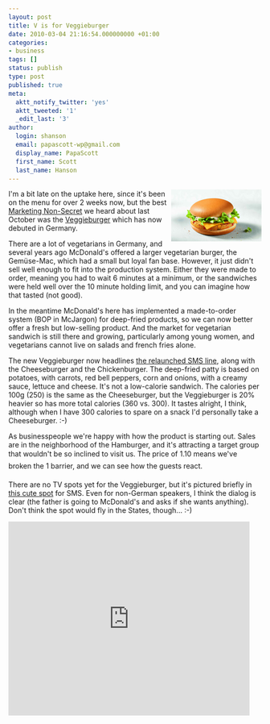 ```yaml
---
layout: post
title: V is for Veggieburger
date: 2010-03-04 21:16:54.000000000 +01:00
categories:
- business
tags: []
status: publish
type: post
published: true
meta:
  aktt_notify_twitter: 'yes'
  aktt_tweeted: '1'
  _edit_last: '3'
author:
  login: shanson
  email: papascott-wp@gmail.com
  display_name: PapaScott
  first_name: Scott
  last_name: Hanson
---
```

<p><a href="http://www.mcdonalds.de/produkte/produktfinder.html#/veggieburger"><img src="/wordpress/wp-content/uploads/2010/03/McD_PM_20100216_Veggieburger_180x103.jpg" alt="McD_PM_20100216_Veggieburger_180x103.jpg" border="0" width="180" height="103" align="right" /></a>I'm a bit late on the uptake here, since it's been on the menu for over 2 weeks now, but the best <a href="/archives/2009/10/21/marketing-non-secrets/">Marketing Non-Secret</a> we heard about last October was the <a href="http://www.mcdonalds.de/produkte/produktfinder.html#/veggieburger">Veggieburger</a> which has now debuted in Germany.</p>
<p>There are a lot of vegetarians in Germany, and several years ago McDonald's offered a larger vegetarian burger, the Gemüse-Mac, which had a small but loyal fan base. However, it just didn't sell well enough to fit into the production system. Either they were made to order, meaning you had to wait 6 minutes at a minimum, or the sandwiches were held well over the 10 minute holding limit, and you can imagine how that tasted (not good).</p>
<p>In the meantime McDonald's here has implemented a made-to-order system (BOP in McJargon) for deep-fried products, so we can now better offer a fresh but low-selling product. And the market for vegetarian sandwich is still there and growing, particularly among young women, and vegetarians cannot live on salads and french fries alone.</p>
<p>The new Veggieburger now headlines <a href="/archives/2009/11/12/marketing-non-secrets-3/">the relaunched SMS line</a>, along with the Cheeseburger and the Chickenburger. The deep-fried patty is based on potatoes, with carrots, red bell peppers, corn and onions, with a creamy sauce, lettuce and cheese. It's not a low-calorie sandwich. The calories per 100g (250) is the same as the Cheeseburger, but the Veggieburger is 20% heavier so has more total calories (360 vs. 300). It tastes alright, I think, although when I have 300 calories to spare on a snack I'd personally take a Cheeseburger. :-)</p>
<p>As businesspeople we're happy with how the product is starting out. Sales are in the neighborhood of the Hamburger, and it's attracting a target group that wouldn't be so inclined to visit us. The price of 1.10 means we've broken the 1 barrier, and we can see how the guests react.</p>
<p>There are no TV spots yet for the Veggieburger, but it's pictured briefly in <a href="http://www.youtube.com/watch?v=zGzdP41MKrw">this cute spot</a> for SMS. Even for non-German speakers, I think the dialog is clear (the father is going to McDonald's and asks if she wants anything). Don't think the spot would fly in the States, though... :-)</p>
<p><object width="480" height="385"><param name="movie" value="http://www.youtube.com/v/zGzdP41MKrw&hl=en_US&fs=1&" /><param name="allowFullScreen" value="true" /><param name="allowscriptaccess" value="always" /><embed src="https://www.youtube.com/v/zGzdP41MKrw&hl=en_US&fs=1&" type="application/x-shockwave-flash" allowscriptaccess="always" allowfullscreen="true" width="480" height="385"></embed></object></p>
